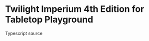 Twilight Imperium 4th Edition for Tabletop Playground
=====================================================

Typescript source
